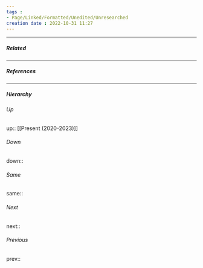 ```yaml
---
tags :
- Page/Linked/Formatted/Unedited/Unresearched
creation date : 2022-10-31 11:27 
---
```




---
##### Related


---
##### References


---
##### Hierarchy
###### Up
up:: [[Present (2020-2023)]]
###### Down
down:: 
###### Same
same:: 
###### Next
next:: 
###### Previous
prev:: 
